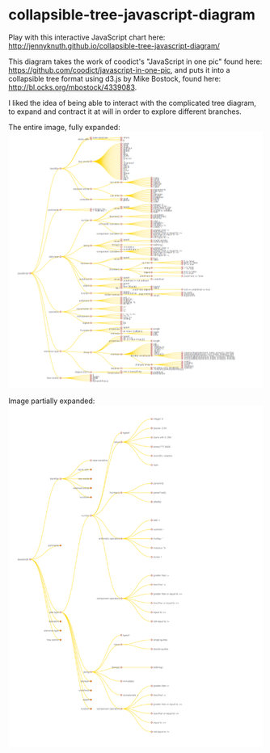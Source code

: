 # collapsible-tree-javascript-diagram

Play with this interactive JavaScript chart here: http://jennyknuth.github.io/collapsible-tree-javascript-diagram/

This diagram takes the work of coodict's "JavaScript in one pic" found here: 
https://github.com/coodict/javascript-in-one-pic, and puts it into a collapsible tree format using d3.js by Mike Bostock, found here:
http://bl.ocks.org/mbostock/4339083.

I liked the idea of being able to interact with the complicated tree diagram, to expand and contract it at will
in order to explore different branches. 

The entire image, fully expanded: 
![Whole](JavaScriptInOneImage.png)

Image partially expanded:
![Part](JavaScriptPart.png)
